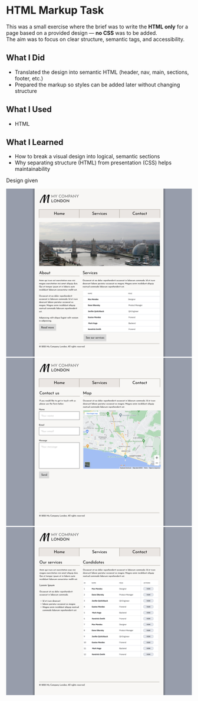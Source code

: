 # HTML Markup Task

This was a small exercise where the brief was to write the **HTML only** for a page based on a provided design — **no CSS** was to be added.  
The aim was to focus on clear structure, semantic tags, and accessibility.

## What I Did
- Translated the design into semantic HTML (header, nav, main, sections, footer, etc.)  
- Prepared the markup so styles can be added later without changing structure

## What I Used
- HTML

## What I Learned
- How to break a visual design into logical, semantic sections  
- Why separating structure (HTML) from presentation (CSS) helps maintainability  

Design given

![Design given for exercise - Home Page](assets/route_1_home.png "Design Given for Home Page")
![Design given for exercise - Contact Page](assets/route_1_contact.png "Design Given for Contact Page")
![Design given for exercise - Services Page](assets/route_1_services.png "Design Given for Services Page")
